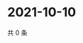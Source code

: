 # 2021-10-10

共 0 条

<!-- BEGIN WEIBO -->
<!-- 最后更新时间 Sun Oct 10 2021 10:22:38 GMT+0800 (China Standard Time) -->

<!-- END WEIBO -->
